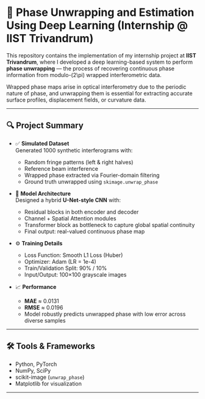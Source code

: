 # 📡 Phase Unwrapping and Estimation Using Deep Learning (Internship @ IIST Trivandrum)

This repository contains the implementation of my internship project at **IIST Trivandrum**, where I developed a deep learning-based system to perform **phase unwrapping** — the process of recovering continuous phase information from modulo-\(2\pi\) wrapped interferometric data.

Wrapped phase maps arise in optical interferometry due to the periodic nature of phase, and unwrapping them is essential for extracting accurate surface profiles, displacement fields, or curvature data.

---

## 🔍 Project Summary

- ✅ **Simulated Dataset**  
  Generated 1000 synthetic interferograms with:
  - Random fringe patterns (left & right halves)
  - Reference beam interference
  - Wrapped phase extracted via Fourier-domain filtering
  - Ground truth unwrapped using `skimage.unwrap_phase`

- 🧠 **Model Architecture**  
  Designed a hybrid **U-Net-style CNN** with:
  - Residual blocks in both encoder and decoder
  - Channel + Spatial Attention modules
  - Transformer block as bottleneck to capture global spatial continuity
  - Final output: real-valued continuous phase map

- ⚙️ **Training Details**  
  - Loss Function: Smooth L1 Loss (Huber)
  - Optimizer: Adam (LR = 1e-4)
  - Train/Validation Split: 90% / 10%
  - Input/Output: 100×100 grayscale images

- 📈 **Performance**  
  - **MAE** ≈ 0.0131  
  - **RMSE** ≈ 0.0196  
  - Model robustly predicts unwrapped phase with low error across diverse samples

---

## 🛠️ Tools & Frameworks

- Python, PyTorch
- NumPy, SciPy
- scikit-image (`unwrap_phase`)
- Matplotlib for visualization

---


